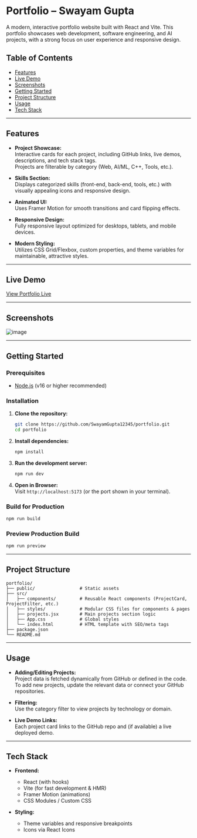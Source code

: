 # Portfolio – Swayam Gupta

A modern, interactive portfolio website built with React and Vite. This portfolio showcases web development, software engineering, and AI projects, with a strong focus on user experience and responsive design.

## Table of Contents

- [Features](#features)
- [Live Demo](#live-demo)
- [Screenshots](#screenshots)
- [Getting Started](#getting-started)
- [Project Structure](#project-structure)
- [Usage](#usage)
- [Tech Stack](#tech-stack)
---

## Features

- **Project Showcase:**  
  Interactive cards for each project, including GitHub links, live demos, descriptions, and tech stack tags.  
  Projects are filterable by category (Web, AI/ML, C++, Tools, etc.).

- **Skills Section:**  
  Displays categorized skills (front-end, back-end, tools, etc.) with visually appealing icons and responsive design.

- **Animated UI:**  
  Uses Framer Motion for smooth transitions and card flipping effects.

- **Responsive Design:**  
  Fully responsive layout optimized for desktops, tablets, and mobile devices.

- **Modern Styling:**  
  Utilizes CSS Grid/Flexbox, custom properties, and theme variables for maintainable, attractive styles.

---

## Live Demo

[View Portfolio Live](https://swayamgupta.vercel.app/)

---

## Screenshots
![image](https://github.com/user-attachments/assets/ac11bf48-6156-4d49-8d8f-89fa55202779)


---

## Getting Started

### Prerequisites

- [Node.js](https://nodejs.org/) (v16 or higher recommended)

### Installation

1. **Clone the repository:**
   ```bash
   git clone https://github.com/SwayamGupta12345/portfolio.git
   cd portfolio
   ```

2. **Install dependencies:**
   ```bash
   npm install
   ```

3. **Run the development server:**
   ```bash
   npm run dev
   ```

4. **Open in Browser:**  
   Visit `http://localhost:5173` (or the port shown in your terminal).

### Build for Production

```bash
npm run build
```

### Preview Production Build

```bash
npm run preview
```

---

## Project Structure

```
portfolio/
├── public/                 # Static assets
├── src/
│   ├── components/         # Reusable React components (ProjectCard, ProjectFilter, etc.)
│   ├── styles/             # Modular CSS files for components & pages
│   ├── projects.jsx        # Main projects section logic
│   ├── App.css             # Global styles
│   └── index.html          # HTML template with SEO/meta tags
├── package.json
└── README.md
```

---

## Usage

- **Adding/Editing Projects:**  
  Project data is fetched dynamically from GitHub or defined in the code. To add new projects, update the relevant data or connect your GitHub repositories.

- **Filtering:**  
  Use the category filter to view projects by technology or domain.

- **Live Demo Links:**  
  Each project card links to the GitHub repo and (if available) a live deployed demo.

---

## Tech Stack

- **Frontend:**  
  - React (with hooks)
  - Vite (for fast development & HMR)
  - Framer Motion (animations)
  - CSS Modules / Custom CSS

- **Styling:**  
  - Theme variables and responsive breakpoints
  - Icons via React Icons
